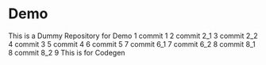 # Demo
This is a Dummy Repository for Demo
1 commit 1
2 commit 2_1
3 commit 2_2
4 commit 3
5 commit 4
6 commit 5
7 commit 6_1
7 commit 6_2
8 commit 8_1
8 commit 8_2
9 This is for Codegen